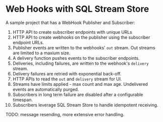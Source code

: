 # Web Hooks with SQL Stream Store

A sample project that has a WebHook Publisher and Subscriber:

 1. HTTP API to create subscriber endpoints with unique URLs
 2. HTTP API to create webhooks on the publisher using the subscriber endpoint URLs.
 3. Publisher events are written to the webhooks' `out` stream. Out streams are
    limited to a maxium size.
 4. A delivery function pushes events to the subscriber endpoints.
 5. Deliveries, including failures, are written to the webhook's `delivery`
    stream.
 6. Delivery failures are retried with exponential back-off.
 7. HTTP APIs to read the `out` and `delivery` stream for UI.
 8. Streams have limits applied - max count and max age. Undelivered events are
    automatically purged.
 9. Subscribers in long term failure are disabled after a configurable timespan.
 10. Subscribers leverage SQL Stream Store to handle idempotent receiving. 
 
TODO: message resending, more extensive error handling.
